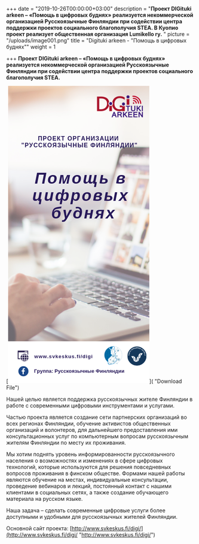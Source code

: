 +++
date = "2019-10-26T00:00:00+03:00"
description = "**Проект DIGituki arkeen – «Помощь в цифровых буднях» реализуется некоммерческой организацией Русскоязычные Финляндии при содействии центра поддержки проектов социального благополучия STEA. В Куопио проект реализует общественная организация Lumikello ry.** "
picture = "/uploads/image001.png"
title = "Digituki arkeen - \"Помощь в цифровых буднях\""
weight = 1

+++
**Проект DIGituki arkeen – «Помощь в цифровых буднях» реализуется некоммерческой организацией Русскоязычные Финляндии при содействии центра поддержки проектов социального благополучия STEA.**

[![](/uploads/flyerdi.png)]( "Download File")

Нашей целью является поддержка русскоязычных жителе Финляндии в работе с современными цифровыми инструментами и услугами.

Частью проекта является создание сети партнерских организаций во всех регионах Финляндии, обучение активистов общественных организаций и волонтеров, для дальнейшего предоставления ими консультационных услуг по компьютерным вопросам русскоязычным жителям Финляндии по месту их проживания.

Мы хотим поднять уровень информированности русскоязычного населения о возможностях и изменениях в сфере цифровых технологий, которые используются для решения повседневных вопросов проживания в финском обществе. Формами нашей работы являются обучение на местах, индивидуальные консультации, проведение вебинаров и лекций, постоянный контакт с нашими клиентами в социальных сетях, а также создание обучающего материала на русском языке.

Наша задача – сделать современные цифровые услуги более доступными и удобными для русскоязычных жителей Финляндии.

Основной сайт проекта: [http://www.svkeskus.fi/digi/](http://www.svkeskus.fi/digi/ "http://www.svkeskus.fi/digi/")